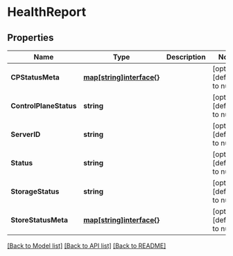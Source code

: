 # HealthReport

## Properties
Name | Type | Description | Notes
------------ | ------------- | ------------- | -------------
**CPStatusMeta** | [**map[string]interface{}**](interface{}.md) |  | [optional] [default to null]
**ControlPlaneStatus** | **string** |  | [optional] [default to null]
**ServerID** | **string** |  | [optional] [default to null]
**Status** | **string** |  | [optional] [default to null]
**StorageStatus** | **string** |  | [optional] [default to null]
**StoreStatusMeta** | [**map[string]interface{}**](interface{}.md) |  | [optional] [default to null]

[[Back to Model list]](../README.md#documentation-for-models) [[Back to API list]](../README.md#documentation-for-api-endpoints) [[Back to README]](../README.md)


